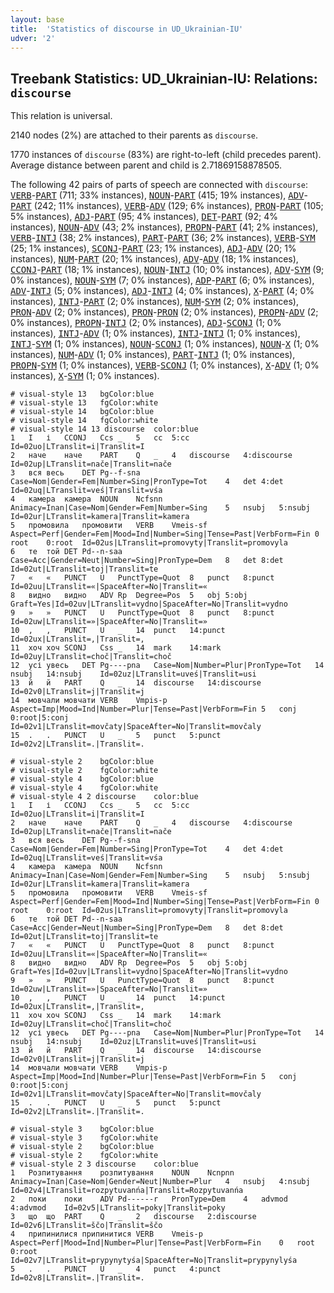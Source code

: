 ```yaml
---
layout: base
title:  'Statistics of discourse in UD_Ukrainian-IU'
udver: '2'
---
```


## Treebank Statistics: UD_Ukrainian-IU: Relations: `discourse`

This relation is universal.

2140 nodes (2%) are attached to their parents as `discourse`.

1770 instances of `discourse` (83%) are right-to-left (child precedes parent).
Average distance between parent and child is 2.71869158878505.

The following 42 pairs of parts of speech are connected with `discourse`: <tt><a href="uk_iu-pos-VERB.html">VERB</a></tt>-<tt><a href="uk_iu-pos-PART.html">PART</a></tt> (711; 33% instances), <tt><a href="uk_iu-pos-NOUN.html">NOUN</a></tt>-<tt><a href="uk_iu-pos-PART.html">PART</a></tt> (415; 19% instances), <tt><a href="uk_iu-pos-ADV.html">ADV</a></tt>-<tt><a href="uk_iu-pos-PART.html">PART</a></tt> (242; 11% instances), <tt><a href="uk_iu-pos-VERB.html">VERB</a></tt>-<tt><a href="uk_iu-pos-ADV.html">ADV</a></tt> (129; 6% instances), <tt><a href="uk_iu-pos-PRON.html">PRON</a></tt>-<tt><a href="uk_iu-pos-PART.html">PART</a></tt> (105; 5% instances), <tt><a href="uk_iu-pos-ADJ.html">ADJ</a></tt>-<tt><a href="uk_iu-pos-PART.html">PART</a></tt> (95; 4% instances), <tt><a href="uk_iu-pos-DET.html">DET</a></tt>-<tt><a href="uk_iu-pos-PART.html">PART</a></tt> (92; 4% instances), <tt><a href="uk_iu-pos-NOUN.html">NOUN</a></tt>-<tt><a href="uk_iu-pos-ADV.html">ADV</a></tt> (43; 2% instances), <tt><a href="uk_iu-pos-PROPN.html">PROPN</a></tt>-<tt><a href="uk_iu-pos-PART.html">PART</a></tt> (41; 2% instances), <tt><a href="uk_iu-pos-VERB.html">VERB</a></tt>-<tt><a href="uk_iu-pos-INTJ.html">INTJ</a></tt> (38; 2% instances), <tt><a href="uk_iu-pos-PART.html">PART</a></tt>-<tt><a href="uk_iu-pos-PART.html">PART</a></tt> (36; 2% instances), <tt><a href="uk_iu-pos-VERB.html">VERB</a></tt>-<tt><a href="uk_iu-pos-SYM.html">SYM</a></tt> (25; 1% instances), <tt><a href="uk_iu-pos-SCONJ.html">SCONJ</a></tt>-<tt><a href="uk_iu-pos-PART.html">PART</a></tt> (23; 1% instances), <tt><a href="uk_iu-pos-ADJ.html">ADJ</a></tt>-<tt><a href="uk_iu-pos-ADV.html">ADV</a></tt> (20; 1% instances), <tt><a href="uk_iu-pos-NUM.html">NUM</a></tt>-<tt><a href="uk_iu-pos-PART.html">PART</a></tt> (20; 1% instances), <tt><a href="uk_iu-pos-ADV.html">ADV</a></tt>-<tt><a href="uk_iu-pos-ADV.html">ADV</a></tt> (18; 1% instances), <tt><a href="uk_iu-pos-CCONJ.html">CCONJ</a></tt>-<tt><a href="uk_iu-pos-PART.html">PART</a></tt> (18; 1% instances), <tt><a href="uk_iu-pos-NOUN.html">NOUN</a></tt>-<tt><a href="uk_iu-pos-INTJ.html">INTJ</a></tt> (10; 0% instances), <tt><a href="uk_iu-pos-ADV.html">ADV</a></tt>-<tt><a href="uk_iu-pos-SYM.html">SYM</a></tt> (9; 0% instances), <tt><a href="uk_iu-pos-NOUN.html">NOUN</a></tt>-<tt><a href="uk_iu-pos-SYM.html">SYM</a></tt> (7; 0% instances), <tt><a href="uk_iu-pos-ADP.html">ADP</a></tt>-<tt><a href="uk_iu-pos-PART.html">PART</a></tt> (6; 0% instances), <tt><a href="uk_iu-pos-ADV.html">ADV</a></tt>-<tt><a href="uk_iu-pos-INTJ.html">INTJ</a></tt> (5; 0% instances), <tt><a href="uk_iu-pos-ADJ.html">ADJ</a></tt>-<tt><a href="uk_iu-pos-INTJ.html">INTJ</a></tt> (4; 0% instances), <tt><a href="uk_iu-pos-X.html">X</a></tt>-<tt><a href="uk_iu-pos-PART.html">PART</a></tt> (4; 0% instances), <tt><a href="uk_iu-pos-INTJ.html">INTJ</a></tt>-<tt><a href="uk_iu-pos-PART.html">PART</a></tt> (2; 0% instances), <tt><a href="uk_iu-pos-NUM.html">NUM</a></tt>-<tt><a href="uk_iu-pos-SYM.html">SYM</a></tt> (2; 0% instances), <tt><a href="uk_iu-pos-PRON.html">PRON</a></tt>-<tt><a href="uk_iu-pos-ADV.html">ADV</a></tt> (2; 0% instances), <tt><a href="uk_iu-pos-PRON.html">PRON</a></tt>-<tt><a href="uk_iu-pos-PRON.html">PRON</a></tt> (2; 0% instances), <tt><a href="uk_iu-pos-PROPN.html">PROPN</a></tt>-<tt><a href="uk_iu-pos-ADV.html">ADV</a></tt> (2; 0% instances), <tt><a href="uk_iu-pos-PROPN.html">PROPN</a></tt>-<tt><a href="uk_iu-pos-INTJ.html">INTJ</a></tt> (2; 0% instances), <tt><a href="uk_iu-pos-ADJ.html">ADJ</a></tt>-<tt><a href="uk_iu-pos-SCONJ.html">SCONJ</a></tt> (1; 0% instances), <tt><a href="uk_iu-pos-INTJ.html">INTJ</a></tt>-<tt><a href="uk_iu-pos-ADV.html">ADV</a></tt> (1; 0% instances), <tt><a href="uk_iu-pos-INTJ.html">INTJ</a></tt>-<tt><a href="uk_iu-pos-INTJ.html">INTJ</a></tt> (1; 0% instances), <tt><a href="uk_iu-pos-INTJ.html">INTJ</a></tt>-<tt><a href="uk_iu-pos-SYM.html">SYM</a></tt> (1; 0% instances), <tt><a href="uk_iu-pos-NOUN.html">NOUN</a></tt>-<tt><a href="uk_iu-pos-SCONJ.html">SCONJ</a></tt> (1; 0% instances), <tt><a href="uk_iu-pos-NOUN.html">NOUN</a></tt>-<tt><a href="uk_iu-pos-X.html">X</a></tt> (1; 0% instances), <tt><a href="uk_iu-pos-NUM.html">NUM</a></tt>-<tt><a href="uk_iu-pos-ADV.html">ADV</a></tt> (1; 0% instances), <tt><a href="uk_iu-pos-PART.html">PART</a></tt>-<tt><a href="uk_iu-pos-INTJ.html">INTJ</a></tt> (1; 0% instances), <tt><a href="uk_iu-pos-PROPN.html">PROPN</a></tt>-<tt><a href="uk_iu-pos-SYM.html">SYM</a></tt> (1; 0% instances), <tt><a href="uk_iu-pos-VERB.html">VERB</a></tt>-<tt><a href="uk_iu-pos-SCONJ.html">SCONJ</a></tt> (1; 0% instances), <tt><a href="uk_iu-pos-X.html">X</a></tt>-<tt><a href="uk_iu-pos-ADV.html">ADV</a></tt> (1; 0% instances), <tt><a href="uk_iu-pos-X.html">X</a></tt>-<tt><a href="uk_iu-pos-SYM.html">SYM</a></tt> (1; 0% instances).


~~~ conllu
# visual-style 13	bgColor:blue
# visual-style 13	fgColor:white
# visual-style 14	bgColor:blue
# visual-style 14	fgColor:white
# visual-style 14 13 discourse	color:blue
1	І	і	CCONJ	Ccs	_	5	cc	5:cc	Id=02uo|LTranslit=i|Translit=I
2	наче	наче	PART	Q	_	4	discourse	4:discourse	Id=02up|LTranslit=nače|Translit=nače
3	вся	весь	DET	Pg--f-sna	Case=Nom|Gender=Fem|Number=Sing|PronType=Tot	4	det	4:det	Id=02uq|LTranslit=veś|Translit=vśа
4	камера	камера	NOUN	Ncfsnn	Animacy=Inan|Case=Nom|Gender=Fem|Number=Sing	5	nsubj	5:nsubj	Id=02ur|LTranslit=kamera|Translit=kamera
5	промовила	промовити	VERB	Vmeis-sf	Aspect=Perf|Gender=Fem|Mood=Ind|Number=Sing|Tense=Past|VerbForm=Fin	0	root	0:root	Id=02us|LTranslit=promovyty|Translit=promovyla
6	те	той	DET	Pd--n-saa	Case=Acc|Gender=Neut|Number=Sing|PronType=Dem	8	det	8:det	Id=02ut|LTranslit=toj|Translit=te
7	«	«	PUNCT	U	PunctType=Quot	8	punct	8:punct	Id=02uu|LTranslit=«|SpaceAfter=No|Translit=«
8	видно	видно	ADV	Rp	Degree=Pos	5	obj	5:obj	Graft=Yes|Id=02uv|LTranslit=vydno|SpaceAfter=No|Translit=vydno
9	»	»	PUNCT	U	PunctType=Quot	8	punct	8:punct	Id=02uw|LTranslit=»|SpaceAfter=No|Translit=»
10	,	,	PUNCT	U	_	14	punct	14:punct	Id=02ux|LTranslit=,|Translit=,
11	хоч	хоч	SCONJ	Css	_	14	mark	14:mark	Id=02uy|LTranslit=choč|Translit=choč
12	усі	увесь	DET	Pg----pna	Case=Nom|Number=Plur|PronType=Tot	14	nsubj	14:nsubj	Id=02uz|LTranslit=uveś|Translit=usi
13	й	й	PART	Q	_	14	discourse	14:discourse	Id=02v0|LTranslit=j|Translit=j
14	мовчали	мовчати	VERB	Vmpis-p	Aspect=Imp|Mood=Ind|Number=Plur|Tense=Past|VerbForm=Fin	5	conj	0:root|5:conj	Id=02v1|LTranslit=movčaty|SpaceAfter=No|Translit=movčaly
15	.	.	PUNCT	U	_	5	punct	5:punct	Id=02v2|LTranslit=.|Translit=.

~~~


~~~ conllu
# visual-style 2	bgColor:blue
# visual-style 2	fgColor:white
# visual-style 4	bgColor:blue
# visual-style 4	fgColor:white
# visual-style 4 2 discourse	color:blue
1	І	і	CCONJ	Ccs	_	5	cc	5:cc	Id=02uo|LTranslit=i|Translit=I
2	наче	наче	PART	Q	_	4	discourse	4:discourse	Id=02up|LTranslit=nače|Translit=nače
3	вся	весь	DET	Pg--f-sna	Case=Nom|Gender=Fem|Number=Sing|PronType=Tot	4	det	4:det	Id=02uq|LTranslit=veś|Translit=vśа
4	камера	камера	NOUN	Ncfsnn	Animacy=Inan|Case=Nom|Gender=Fem|Number=Sing	5	nsubj	5:nsubj	Id=02ur|LTranslit=kamera|Translit=kamera
5	промовила	промовити	VERB	Vmeis-sf	Aspect=Perf|Gender=Fem|Mood=Ind|Number=Sing|Tense=Past|VerbForm=Fin	0	root	0:root	Id=02us|LTranslit=promovyty|Translit=promovyla
6	те	той	DET	Pd--n-saa	Case=Acc|Gender=Neut|Number=Sing|PronType=Dem	8	det	8:det	Id=02ut|LTranslit=toj|Translit=te
7	«	«	PUNCT	U	PunctType=Quot	8	punct	8:punct	Id=02uu|LTranslit=«|SpaceAfter=No|Translit=«
8	видно	видно	ADV	Rp	Degree=Pos	5	obj	5:obj	Graft=Yes|Id=02uv|LTranslit=vydno|SpaceAfter=No|Translit=vydno
9	»	»	PUNCT	U	PunctType=Quot	8	punct	8:punct	Id=02uw|LTranslit=»|SpaceAfter=No|Translit=»
10	,	,	PUNCT	U	_	14	punct	14:punct	Id=02ux|LTranslit=,|Translit=,
11	хоч	хоч	SCONJ	Css	_	14	mark	14:mark	Id=02uy|LTranslit=choč|Translit=choč
12	усі	увесь	DET	Pg----pna	Case=Nom|Number=Plur|PronType=Tot	14	nsubj	14:nsubj	Id=02uz|LTranslit=uveś|Translit=usi
13	й	й	PART	Q	_	14	discourse	14:discourse	Id=02v0|LTranslit=j|Translit=j
14	мовчали	мовчати	VERB	Vmpis-p	Aspect=Imp|Mood=Ind|Number=Plur|Tense=Past|VerbForm=Fin	5	conj	0:root|5:conj	Id=02v1|LTranslit=movčaty|SpaceAfter=No|Translit=movčaly
15	.	.	PUNCT	U	_	5	punct	5:punct	Id=02v2|LTranslit=.|Translit=.

~~~


~~~ conllu
# visual-style 3	bgColor:blue
# visual-style 3	fgColor:white
# visual-style 2	bgColor:blue
# visual-style 2	fgColor:white
# visual-style 2 3 discourse	color:blue
1	Розпитування	розпитування	NOUN	Ncnpnn	Animacy=Inan|Case=Nom|Gender=Neut|Number=Plur	4	nsubj	4:nsubj	Id=02v4|LTranslit=rozpytuvanńа|Translit=Rozpytuvanńа
2	поки	поки	ADV	Pd------r	PronType=Dem	4	advmod	4:advmod	Id=02v5|LTranslit=poky|Translit=poky
3	що	що	PART	Q	_	2	discourse	2:discourse	Id=02v6|LTranslit=ščo|Translit=ščo
4	припинилися	припинитися	VERB	Vmeis-p	Aspect=Perf|Mood=Ind|Number=Plur|Tense=Past|VerbForm=Fin	0	root	0:root	Id=02v7|LTranslit=prypynytyśа|SpaceAfter=No|Translit=prypynylyśа
5	.	.	PUNCT	U	_	4	punct	4:punct	Id=02v8|LTranslit=.|Translit=.

~~~


